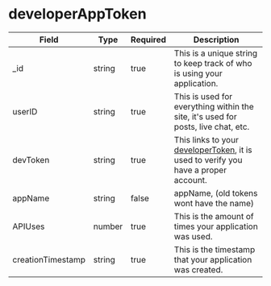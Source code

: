 # developerAppToken
| Field | Type | Required | Description |
| -- | -- | -- | -- |
| _id | string | true | This is a unique string to keep track of who is using your application. |
| userID | string | true | This is used for everything within the site, it's used for posts, live chat, etc. |
| devToken | string | true | This links to your [developerToken](./developerToken.md), it is used to verify you have a proper account. |
| appName | string | false | appName, (old tokens wont have the name) |
| APIUses | number | true | This is the amount of times your application was used. |
| creationTimestamp | string | true | This is the timestamp that your application was created. |